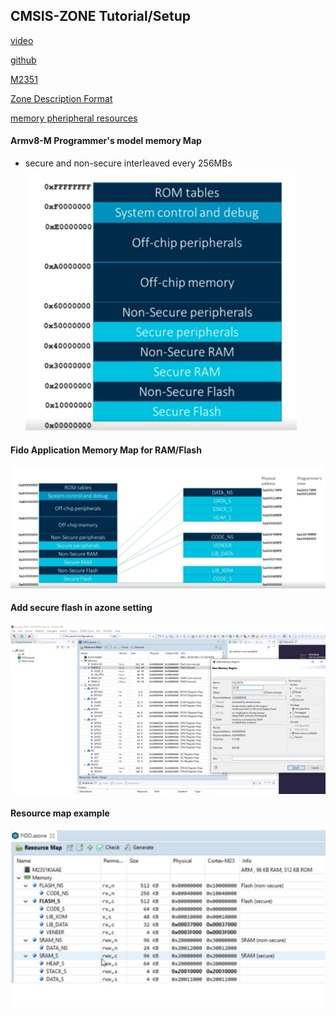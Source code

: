 ## CMSIS-ZONE Tutorial/Setup

[video](https://arm-software.github.io/CMSIS_5/Zone/html/index.html#ManualSections)

[github](https://github.com/ARM-software/CMSIS-Zone.git)


[M2351](https://arm-software.github.io/CMSIS_5/Zone/html/zTEM2351.html)

[Zone Description Format](https://arm-software.github.io/CMSIS_5/Zone/html/zoneFormat.html)

[memory pheripheral resources](https://arm-software.github.io/CMSIS_5/Zone/html/zTUIMemPerRes.html#zTUIPerSlotConf)

#### Armv8-M Programmer's model memory Map
* secure and non-secure interleaved every 256MBs
![](../../assets/img/armv8_memory_map.png)


#### Fido Application Memory Map for RAM/Flash

![](../../assets/img/fido_application_memory_map.png)


#### Add secure flash in azone setting
![](../../assets/img/azone_add_secure_flash.png)

#### Resource map example
![](../../assets/img/m2351_resource_map_example.png)
